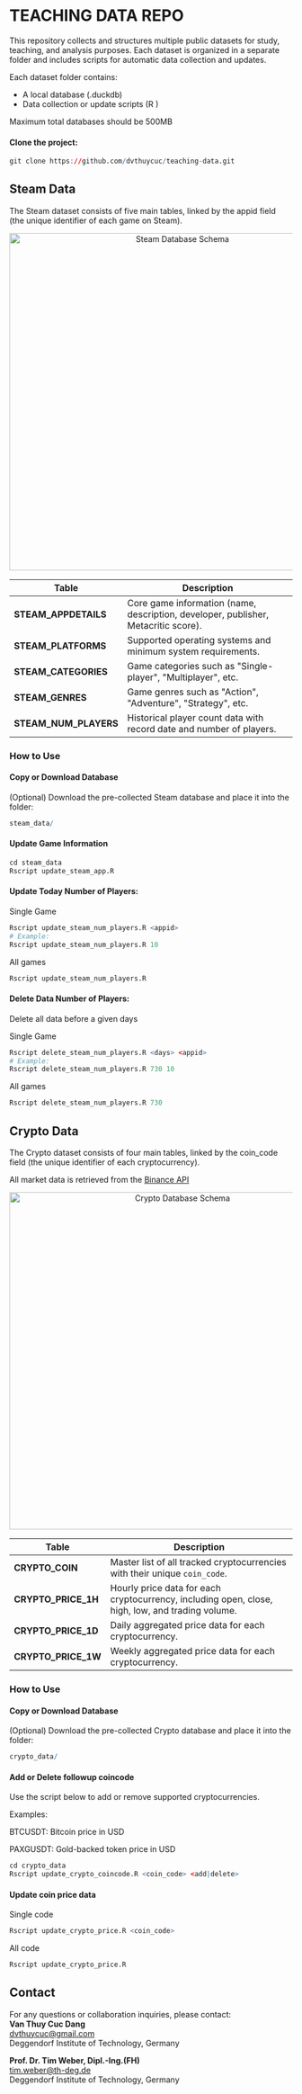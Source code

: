 # TEACHING DATA REPO

This repository collects and structures multiple public datasets for study, teaching, and analysis purposes.
Each dataset is organized in a separate folder and includes scripts for automatic data collection and updates.

Each dataset folder contains:

- A local database (.duckdb)
- Data collection or update scripts (R )

Maximum total databases should be 500MB

#### Clone the project:

```r
git clone https://github.com/dvthuycuc/teaching-data.git
```

## Steam Data

The Steam dataset consists of five main tables, linked by the appid field (the unique identifier of each game on Steam).

<p align="center"> <img src="figures/steam_db_schema.png" alt="Steam Database Schema" width="600"/> </p>

| Table                 | Description                                                                        |
| --------------------- | ---------------------------------------------------------------------------------- |
| **STEAM_APPDETAILS**  | Core game information (name, description, developer, publisher, Metacritic score). |
| **STEAM_PLATFORMS**   | Supported operating systems and minimum system requirements.                       |
| **STEAM_CATEGORIES**  | Game categories such as "Single-player", "Multiplayer", etc.                       |
| **STEAM_GENRES**      | Game genres such as "Action", "Adventure", "Strategy", etc.                        |
| **STEAM_NUM_PLAYERS** | Historical player count data with record date and number of players.               |

### How to Use

#### Copy or Download Database
(Optional) Download the pre-collected Steam database and place it into the folder:

```r
steam_data/
```

#### Update Game Information

```r
cd steam_data
Rscript update_steam_app.R
```

#### Update Today Number of Players:

Single Game
```r
Rscript update_steam_num_players.R <appid>
# Example:
Rscript update_steam_num_players.R 10
```

All games
```r
Rscript update_steam_num_players.R
```

#### Delete Data Number of Players:

Delete all data before a given days

Single Game
```r
Rscript delete_steam_num_players.R <days> <appid>
# Example:
Rscript delete_steam_num_players.R 730 10
```

All games
```r
Rscript delete_steam_num_players.R 730
```

## Crypto Data

The Crypto dataset consists of four main tables, linked by the coin_code field (the unique identifier of each cryptocurrency).

All market data is retrieved from the [Binance API](https://www.binance.com/en/binance-api)

<p align="center"> <img src="figures/crypto_db_schema.png" alt="Crypto Database Schema" width="600"/> </p>

| Table               | Description                                                                                      |
| ------------------- | ------------------------------------------------------------------------------------------------ |
| **CRYPTO_COIN**     | Master list of all tracked cryptocurrencies with their unique `coin_code`.                       |
| **CRYPTO_PRICE_1H** | Hourly price data for each cryptocurrency, including open, close, high, low, and trading volume. |
| **CRYPTO_PRICE_1D** | Daily aggregated price data for each cryptocurrency.                                             |
| **CRYPTO_PRICE_1W** | Weekly aggregated price data for each cryptocurrency.                                            |

### How to Use

#### Copy or Download Database
(Optional) Download the pre-collected Crypto database and place it into the folder:

```r
crypto_data/
```

#### Add or Delete followup coincode
Use the script below to add or remove supported cryptocurrencies.

Examples:

BTCUSDT: Bitcoin price in USD

PAXGUSDT: Gold-backed token price in USD

```r
cd crypto_data
Rscript update_crypto_coincode.R <coin_code> <add|delete>
```

#### Update coin price data

Single code
```r
Rscript update_crypto_price.R <coin_code>
```

All code
```r
Rscript update_crypto_price.R
```

## Contact

For any questions or collaboration inquiries, please contact:  
**Van Thuy Cuc Dang**  
dvthuycuc@gmail.com  
Deggendorf Institute of Technology, Germany

**Prof. Dr. Tim Weber, Dipl.-Ing.(FH)**  
tim.weber@th-deg.de  
Deggendorf Institute of Technology, Germany